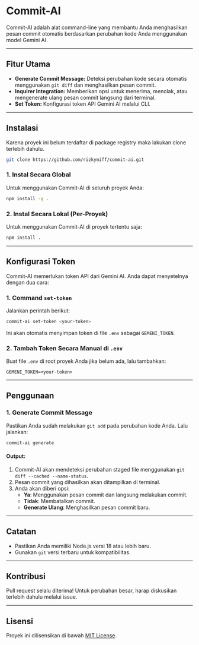 # Commit-AI

Commit-AI adalah alat command-line yang membantu Anda menghasilkan pesan commit otomatis berdasarkan perubahan kode Anda menggunakan model Gemini AI.

---

## Fitur Utama
- **Generate Commit Message:** Deteksi perubahan kode secara otomatis menggunakan `git diff` dan menghasilkan pesan commit.
- **Inquirer Integration:** Memberikan opsi untuk menerima, menolak, atau mengenerate ulang pesan commit langsung dari terminal.
- **Set Token:** Konfigurasi token API Gemini AI melalui CLI.

---

## Instalasi
Karena proyek ini belum terdaftar di package registry maka lakukan clone terlebih dahulu.

```bash
git clone https://github.com/rizkymiff/commit-ai.git
```

### 1. Instal Secara Global
Untuk menggunakan Commit-AI di seluruh proyek Anda:

```bash
npm install -g .
```

### 2. Instal Secara Lokal (Per-Proyek)
Untuk menggunakan Commit-AI di proyek tertentu saja:

```bash
npm install .
```

---

## Konfigurasi Token
Commit-AI memerlukan token API dari Gemini AI. Anda dapat menyetelnya dengan dua cara:

### 1. Command `set-token`
Jalankan perintah berikut:
```bash
commit-ai set-token <your-token>
```
Ini akan otomatis menyimpan token di file `.env` sebagai `GEMENI_TOKEN`.

### 2. Tambah Token Secara Manual di `.env`
Buat file `.env` di root proyek Anda jika belum ada, lalu tambahkan:
```
GEMENI_TOKEN=<your-token>
```

---

## Penggunaan

### 1. Generate Commit Message
Pastikan Anda sudah melakukan `git add` pada perubahan kode Anda. Lalu jalankan:
```bash
commit-ai generate
```

#### Output:
1. Commit-AI akan mendeteksi perubahan staged file menggunakan `git diff --cached --name-status`.
2. Pesan commit yang dihasilkan akan ditampilkan di terminal.
3. Anda akan diberi opsi:
   - **Ya**: Menggunakan pesan commit dan langsung melakukan commit.
   - **Tidak**: Membatalkan commit.
   - **Generate Ulang**: Menghasilkan pesan commit baru.

---

## Catatan
- Pastikan Anda memiliki Node.js versi 18 atau lebih baru.
- Gunakan `git` versi terbaru untuk kompatibilitas.

---

## Kontribusi
Pull request selalu diterima! Untuk perubahan besar, harap diskusikan terlebih dahulu melalui issue.

---

## Lisensi
Proyek ini dilisensikan di bawah [MIT License](LICENSE).

